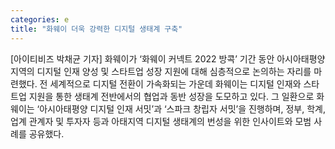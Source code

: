 ```yaml
---
categories: e
title: "화웨이 더욱 강력한 디지털 생태계 구축"
---
```

[아이티비즈 박채균 기자] 화웨이가 ‘화웨이 커넥트 2022 방콕’ 기간 동안 아시아태평양 지역의 디지털 인재 양성 및 스타트업 성장 지원에 대해 심층적으로 논의하는 자리를 마련했다. 전 세계적으로 디지털 전환이 가속화되는 가운데 화웨이는 디지털 인재와 스타트업 지원을 통한 생태계 전반에서의 협업과 동반 성장을 도모하고 있다. 그 일환으로 화웨이는 ‘아시아태평양 디지털 인재 서밋’과 ‘스파크 창립자 서밋’을 진행하며, 정부, 학계, 업계 관계자 및 투자자 등과 아태지역 디지털 생태계의 번성을 위한 인사이트와 모범 사례를 공유했다.